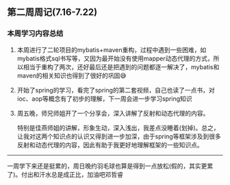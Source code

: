 ## 第二周周记(7.16-7.22)

### 本周学习内容总结

1. 本周进行了二轮项目的mybatis+maven重构，过程中遇到一些困难，如mybatis格式sql书写等，又因为最开始没有使用mapper动态代理的方式，所以相当于重构了两次，还好最后还是把遇到的问题都逐一解决了，mybatis和maven的相关知识也得到了很好的巩固:sweat_smile:

2. 开始了spring的学习，看完了spring的第二套视频，自己也读了一点书，对ioc、aop等概念有了初步的理解，下一周会进一步学习spring知识

3. 周五晚，师兄师姐开了一个分享会，深入讲解了反射和动态代理的内容。

   特别是佳燕师姐的讲解，形象生动，深入浅出，我差点没睡着(划掉)。总之，让我对这两个知识点的认识又得到进一步加深，由于spring等框架涉及到很多反射和动态代理的内容，因此有助于我更好地理解框架的一些知识点。

------

一周学下来还是挺累的，周日晚约羽毛球也算是得到一点放松(假的，其实更累了)。付出和汗水总是成正比，加油吧邓哲睿
